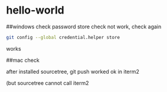 # hello-world
##windows check
password store check
not work, check again
```bash
git config --global credential.helper store 
```
works

##mac check

after installed sourcetree, git push worked ok in iterm2

(but sourcetree cannot call iterm2 
